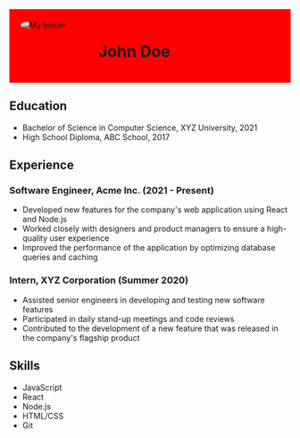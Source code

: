 <div style="background-color: red; padding: 20px;">
  <div style="display: flex;">
    <div style="flex-basis: 30%;">
      <img src="https://example.com/myimage.jpg" alt="My Image" style="border-radius: 50%;">
    </div>
    <div style="flex-basis: 70%; display: flex; align-items: center;">
      <h1>John Doe</h1>
    </div>
  </div>
</div>

## Education

- Bachelor of Science in Computer Science, XYZ University, 2021
- High School Diploma, ABC School, 2017

## Experience

### Software Engineer, Acme Inc. (2021 - Present)

- Developed new features for the company's web application using React and Node.js
- Worked closely with designers and product managers to ensure a high-quality user experience
- Improved the performance of the application by optimizing database queries and caching

### Intern, XYZ Corporation (Summer 2020)

- Assisted senior engineers in developing and testing new software features
- Participated in daily stand-up meetings and code reviews
- Contributed to the development of a new feature that was released in the company's flagship product

## Skills

- JavaScript
- React
- Node.js
- HTML/CSS
- Git
